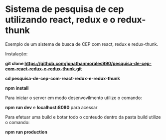 # Sistema de pesquisa de cep utilizando react, redux e o redux-thunk

Exemplo de um sistema de busca de CEP com react, redux e redux-thunk.



Instalação:

**git clone https://github.com/jonathanmorales990/pesquisa-de-cep-com-react-redux-e-redux-thunk.git**

**cd pesquisa-de-cep-com-react-redux-e-redux-thunk**

**npm install**



Para iniciar o server em modo desenvovilmento utilize o comando:

**npm run dev** e **localhost:8080** para acessar



Para efetuar uma build e botar todo o conteudo dentro da pasta build utilize o comando:

**npm run production**
